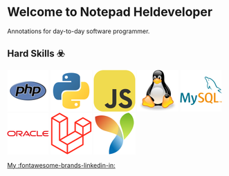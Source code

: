 # Welcome to Notepad Heldeveloper 

Annotations for day-to-day software programmer.


## Hard Skills :biohazard:
![PHP](images/svg_php.svg) ![Snake](images/snake.svg) ![js](images/js.svg) ![Tux-Linux](images/tux-linux.svg) ![Mysql](images/mysql.svg) ![oracle](images/oracle.svg) ![laravel](images/laravel.svg) ![yii](images/yii.svg)



[My :fontawesome-brands-linkedin-in:](https://www.linkedin.com/in/heliezer-garcia/?locale=en_US)







